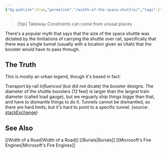 ```yaml
---
{"dg-publish":true,"permalink":"/width-of-the-space-shuttle/","tags":["misc, constraints"],"noteIcon":""}
---
```



>[!tip] Takeway
>Constraints can come from unusal places

There's a popular myth that says that the size of the space shuttle was  dictated by the limitations of carrying the shuttle over rail, specifically that there was a single tunnel (usually with a location given as Utah) that the booster would have to pass through.


## The Truth

This is mostly an urban legend, though it's based in fact:

Transport by rail *influenced* (but did not dicate) the booster designs. The diameter of the shuttle boosters (12 feet) is larger than the largest train diameter (called load gauge), but we reguarly ship things bigge than that, and have to dismantle things to do it. Tunnels cannot be dismantled, so there are hard limits, but it's hard to point to a specific tunnel. (source: [stackExchange](https://space.stackexchange.com/a/4066/26048))

## See Also
[[Width of a Road\|Width of a Road]]
[[Burials\|Burials]]
[[Microsoft's Fire Engines\|Microsoft's Fire Engines]]
